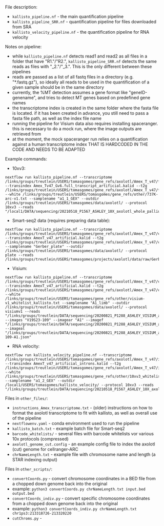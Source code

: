 File description:  

 - `kallisto_pipeline.nf` - the main quantification pipeline  
 - `kallisto_pipeline_SRR.nf` - quantification pipeline for files downloaded from SRA  
 - `kallisto_velocity_pipeline.nf` - the quantification pipeline for RNA velocity  
  
  
Notes on pipeline:  

 - while `kallisto_pipeline.nf` detects read1 and read2 as all files in a folder that have "R1."/"R2.", `kallisto_pipeline_SRR.nf` detects the same reads as files with "_2."/"_3.". This is the only different between these pipelines  
 - reads are passed as a list of all fastq files in a directory (e.g. "*.fastq.gz"), so ideally all reads to be used in the quantification of a given sample should be in the same directory  
 - currently, the %MT detection assumes a gene format like "geneID-genename", and tries to detect MT genes based on predefined gene names  
 - the transcriptome index is created in the same folder where the fasta file is located. if it has been created in advance, you still need to pass a fasta file path, as well as the index file name  
 - running the pipeline for Visium data also requires installing spaceranger. this is necessary to do a mock run, where the image outputs are retrieved from  
 - at the moment, the mock spaceranger run relies on a quantification against a human transcriptome index THAT IS HARDCODED IN THE CODE AND NEEDS TO BE ADAPTED   
   
  
Example commands:  

 - 10xv3:  
 ```
 nextflow run kallisto_pipeline.nf --transcriptome /links/groups/treutlein/USERS/tomasgomes/gene_refs/axolotl/Amex_T_v47/full_transcript/Amex_Tv47_Gv6.full_transcript_artificial.fa --transindex Amex_Tv47_Gv6.full_transcript_artificial.kalid --t2g /links/groups/treutlein/USERS/tomasgomes/gene_refs/axolotl/Amex_T_v47/full_transcript/AmexT_v47_artificial_genenames_t2g.txt --white /links/groups/treutlein/USERS/tomasgomes/gene_refs/other/737K-arc-v1.txt --samplename "a1_1_GEX" --outdir /links/groups/treutlein/USERS/tomasgomes/data/axolotl/ --protocol 10xv3 --reads "/local1/DATA/sequencing/20210518_P1567_ASHLEY_10X_axolotl_whole_pallium_multiome/raw/a1_1_GEX/*.fastq.gz"
 ```
 
 - Smart-seq2 data (requires preparing data table):  
 ```
 nextflow run kallisto_pipeline.nf --transcriptome /links/groups/treutlein/USERS/tomasgomes/gene_refs/axolotl/Amex_T_v47/cDNA_transcripts/AmexT_v47_artificial.fa --transindex AmexT_v47_artificial.kalid --t2g /links/groups/treutlein/USERS/tomasgomes/gene_refs/axolotl/Amex_T_v47/cDNA_transcripts/AmexT_v47_artificial_genenames_t2g.txt --samplename "Gerber_plate" --outdir /links/groups/treutlein/USERS/tomasgomes/data/axolotl/ --protocol plate --reads /links/groups/treutlein/USERS/tomasgomes/projects/axolotl/data/raw/Gerber_allcells/kallisto_batch.txt
 ```
 
 - Visium:  
 ```
 nextflow run kallisto_pipeline.nf --transcriptome /links/groups/treutlein/USERS/tomasgomes/gene_refs/axolotl/Amex_T_v47/cDNA_transcripts/AmexT_v47_artificial.fa --transindex AmexT_v47_artificial.kalid --t2g /links/groups/treutlein/USERS/tomasgomes/gene_refs/axolotl/Amex_T_v47/cDNA_transcripts/AmexT_v47_artificial_genenames_t2g.txt --white /links/groups/treutlein/USERS/tomasgomes/gene_refs/other/visium-v1_whitelist_kallisto.txt --samplename "A1_limb" --outdir /links/groups/treutlein/USERS/tomasgomes/data/axolotl/ --protocol visiumv1 --reads "/links/groups/treutlein/DATA/sequencing/20200821_P1288_ASHLEY_VISIUM_axolotl_visium_control_11dpa/raw/A1_Animal1_Control/*.fastq.gz" --images "V19S23-109" --imagear "A1" --imagef "/links/groups/treutlein/DATA/sequencing/20200821_P1288_ASHLEY_VISIUM_axolotl_visium_control_11dpa/image/A1_large_image1.jpg" --imageal "/links/groups/treutlein/DATA/sequencing/20200821_P1288_ASHLEY_VISIUM_axolotl_visium_control_11dpa/alignment_files/V19S23-109-A1.json"
 ```
 
 - RNA velocity:  
 ```
 nextflow run kallisto_velocity_pipeline.nf --transcriptome /links/groups/treutlein/USERS/tomasgomes/gene_refs/axolotl/Amex_T_v47/introns/AmexT_v47_artificial_introns.fa --transindex AmexT_v47_artificial_introns.kalid --t2g /links/groups/treutlein/USERS/tomasgomes/gene_refs/axolotl/Amex_T_v47/introns/AmexT_v47_artificial_introns_genenames_t2g.txt --white /links/groups/treutlein/USERS/tomasgomes/gene_refs/other/10xv3_whitelist.txt --samplename "a1_2_GEX" --outdir /local1/USERS/tomasgomes/kallisto_velocity/ --protocol 10xv3 --reads "/links/groups/treutlein/DATA/sequencing/20210518_P1567_ASHLEY_10X_axolotl_whole_pallium_multiome/raw/a1_2_GEX/*.fastq.gz"
 ```
  
  
Files in `other_files/`:  

 - `instructions_Amex_transcriptome.txt` - (older) instructions on how to format the axolotl transcriptome to fit with kallisto, as well as overall use of the pipeline  
 - `nextflowenv.yaml` - conda environment used to run the pipeline  
 - `kallisto_batch.txt` - example batch file for Smart-seq2  
 - `barcode_whitelists/` - several files with barcode whitelists vor various 10x protocols (compressed) 
 - `axolotl_genome_cut.config` - an example config file to index the axolotl (cut) genome for cellranger-ARC
 - `chrNameLength.txt` - example file with chromosome name and length (a STAR indexing output)
 

Files in `other_scripts/`:  
 - `convertCoords.py` - convert chromosome coordinates in a BED file from a chopped down genome back into the original
  - example: `python3 convertCoords.py chrNameLength.txt input.bed output.bed`
 - `convertCoords_indiv.py` - convert specific chromosome coordinates from a chopped down genome back into the original
  - example: `python3 convertCoords_indiv.py chrNameLength.txt chr1ps3:213318726-213320220`
 - `cutChroms.py` - 
 
 
 
